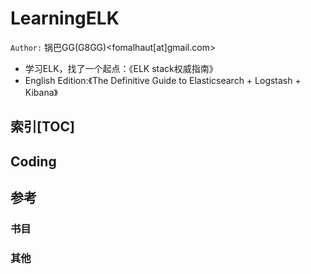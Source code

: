 # LearningELK
`Author:` 锅巴GG(G8GG)<fomalhaut[at]gmail.com>

* 学习ELK，找了一个起点：《ELK stack权威指南》
 * English Edition:《The Definitive Guide to Elasticsearch + Logstash + Kibana》


## 索引[TOC]



## Coding


## 参考
### 书目
### 其他


